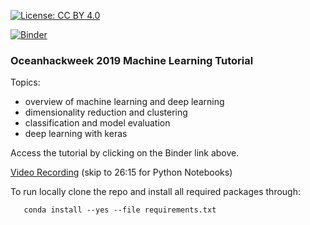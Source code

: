 [![License: CC BY 4.0](https://img.shields.io/badge/License-CC%20BY%204.0-lightgrey.svg)](https://creativecommons.org/licenses/by/4.0/)

[![Binder](https://mybinder.org/badge_logo.svg)](https://mybinder.org/v2/gh/oceanhackweek/ohw19-tutorial-machine-learning/master)


### Oceanhackweek 2019 Machine Learning Tutorial

Topics:
* overview of machine learning and deep learning
* dimensionality reduction and clustering
* classification and model evaluation
* deep learning with keras


Access the tutorial by clicking on the Binder link above.

[Video Recording](https://www.youtube.com/watch?v=Fzd9m18ZrpU&t=19s) (skip to 26:15 for Python Notebooks)

To run locally clone the repo and install all required packages through:

```
   conda install --yes --file requirements.txt
```


